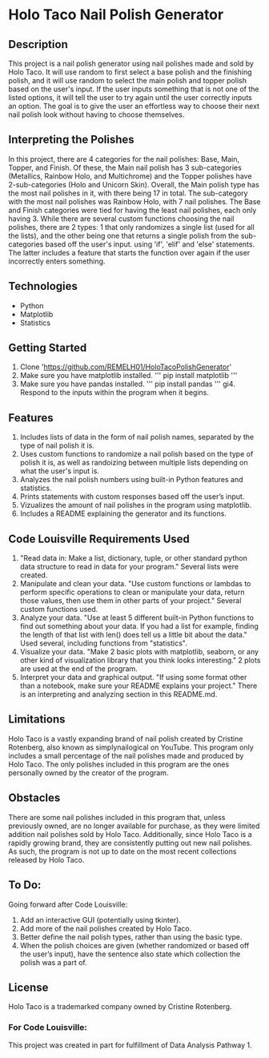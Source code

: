 # Holo Taco Nail Polish Generator 

## Description 
This project is a nail polish generator using nail polishes made and sold by Holo Taco. It will use random to first select a base polish and the finishing polish, and it will use random to select the main polish and topper polish based on the user's input. If the user inputs something that is not one of the listed options, it will tell the user to try again until the user correctly inputs an option. The goal is to give the user an effortless way to choose their next nail polish look without having to choose themselves. 

## Interpreting the Polishes
In this project, there are 4 categories for the nail polishes: Base, Main, Topper, and Finish. Of these, the Main nail polish has 3 sub-categories (Metallics, Rainbow Holo, and Multichrome) and the Topper polishes have 2-sub-categories (Holo and Unicorn Skin). Overall, the Main polish type has the most nail polishes in it, with there being 17 in total. The sub-category with the most nail polishes was Rainbow Holo, with 7 nail polishes. The Base and Finish categories were tied for having the least nail polishes, each only having 3. While there are several custom functions choosing the nail polishes, there are 2 types: 1 that only randomizes a single list (used for all the lists), and the other being one that returns a single polish from the sub-categories based off the user's input. using 'if', 'elif' and 'else' statements. The latter includes a feature that starts the function over again if the user incorrectly enters something. 

## Technologies 
- Python 
- Matplotlib
- Statistics

## Getting Started 
1. Clone 'https://github.com/REMELH01/HoloTacoPolishGenerator' 
2. Make sure you have matplotlib installed. 
'''
pip install matplotlib
'''
3. Make sure you have pandas installed. 
'''
pip install pandas
''' 
gi4. Respond to the inputs within the program when it begins. 

## Features 
1. Includes lists of data in the form of nail polish names, separated by the type of nail polish it is. 
2. Uses custom functions to randomize a nail polish based on the type of polish it is, as well as randoizing between multiple lists depending on what the user's input is. 
3. Analyzes the nail polish numbers using built-in Python features and statistics.
4. Prints statements with custom responses based off the user’s input.
5. Vizualizes the amount of nail polishes in the program using matplotlib.  
6. Includes a README explaining the generator and its functions. 

## Code Louisville Requirements Used
1. "Read data in: Make a list, dictionary, tuple, or other standard python data structure to read in data for your program." Several lists were created.
2. Manipulate and clean your data. "Use custom functions or lambdas to perform specific operations to clean or manipulate your data, return those values, then use them in other parts of your project." Several custom functions used.
3. Analyze your data. "Use at least 5 different built-in Python functions to find out something about your data. If you had a list for example, finding the length of that list with len(<list>) does tell us a little bit about the data." Used several, including functions from "statistics".
4. Visualize your data. "Make 2 basic plots with matplotlib, seaborn, or any other kind of visualization library that you think looks interesting." 2 plots are used at the end of the program.
5. Interpret your data and graphical output. "If using some format other than a notebook, make sure your README explains your project." There is an interpreting and analyzing section in this README.md.

## Limitations 
Holo Taco is a vastly expanding brand of nail polish created by Cristine Rotenberg, also known as simplynailogical on YouTube. This program only includes a small percentage of the nail polishes made and produced by Holo Taco. The only polishes included in this program are the ones personally owned by the creator of the program. 

## Obstacles 
There are some nail polishes included in this program that, unless previously owned, are no longer available for purchase, as they were limited addition nail polishes sold by Holo Taco. Additionally, since Holo Taco is a rapidly growing brand, they are consistently putting out new nail polishes. As such, the program is not up to date on the most recent collections released by Holo Taco. 

## To Do:
Going forward after Code Louisville: 
1. Add an interactive GUI (potentially using tkinter). 
2. Add more of the nail polishes created by Holo Taco. 
3. Better define the nail polish types, rather than using the basic type. 
4. When the polish choices are given (whether randomized or based off the user’s input), have the sentence also state which collection the polish was a part of. 

## License  
Holo Taco is a trademarked company owned by Cristine Rotenberg. 

### For Code Louisville: 
This project was created in part for fulfillment of Data Analysis Pathway 1.